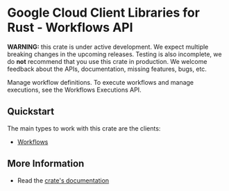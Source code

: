 # Google Cloud Client Libraries for Rust - Workflows API

<!-- Code generated by sidekick. DO NOT EDIT. -->

**WARNING:** this crate is under active development. We expect multiple breaking
changes in the upcoming releases. Testing is also incomplete, we do **not**
recommend that you use this crate in production. We welcome feedback about the
APIs, documentation, missing features, bugs, etc.

Manage workflow definitions. To execute workflows and manage executions,
see the Workflows Executions API.

## Quickstart

The main types to work with this crate are the clients:

* [Workflows](https://docs.rs/gcp-sdk-workflows-v1/latest/gcp-sdk-workflows-v1/client/struct.Workflows.html)

## More Information

* Read the [crate's documentation](https://docs.rs/gcp-sdk-workflows-v1/latest/gcp-sdk-workflows-v1)
